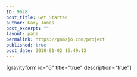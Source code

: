 ```yaml
---
ID: 9628
post_title: Get Started
author: Gary Jones
post_excerpt: ""
layout: page
permalink: https://gamajo.com/project
published: true
post_date: 2018-01-02 16:49:12
---
```

[gravityform id="6" title="true" description="true"]